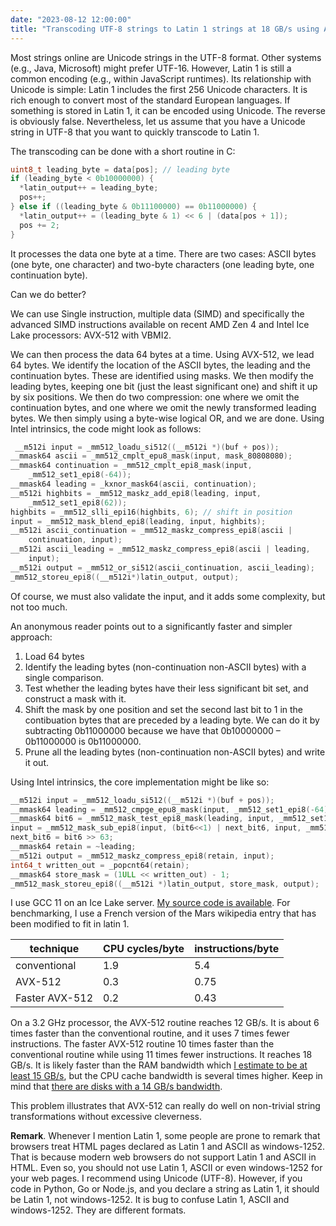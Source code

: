 ```yaml
---
date: "2023-08-12 12:00:00"
title: "Transcoding UTF-8 strings to Latin 1 strings at 18 GB/s using AVX-512"
---
```




Most strings online are Unicode strings in the UTF-8 format. Other systems (e.g., Java, Microsoft) might prefer UTF-16. However, Latin 1 is still a common encoding (e.g., within JavaScript runtimes). Its relationship with Unicode is simple: Latin 1 includes the first 256 Unicode characters. It is rich enough to convert most of the standard European languages. If something is stored in Latin 1, it can be encoded using Unicode. The reverse is obviously false. Nevertheless, let us assume that you have a Unicode string in UTF-8 that you want to quickly transcode to Latin 1.

The transcoding can be done with a short routine in C:
```C
uint8_t leading_byte = data[pos]; // leading byte
if (leading_byte < 0b10000000) {
  *latin_output++ = leading_byte;
  pos++;
} else if ((leading_byte & 0b11100000) == 0b11000000) {
  *latin_output++ = (leading_byte & 1) << 6 | (data[pos + 1]);
  pos += 2;
}
```


It processes the data one byte at a time. There are two cases: ASCII bytes (one byte, one character) and two-byte characters (one leading byte, one continuation byte).

Can we do better?

We can use Single instruction, multiple data (SIMD) and specifically the advanced  SIMD instructions available on recent AMD Zen 4 and Intel Ice Lake processors: AVX-512 with VBMI2.

We can then process the data 64 bytes at a time. Using AVX-512, we lead 64 bytes. We identify the location of the ASCII bytes, the leading and the continuation bytes. These are identified using masks. We then modify the leading bytes, keeping one bit (just the least significant one) and shift it up by six positions. We then do two compression: one where we omit the continuation bytes, and one where we omit the newly transformed leading bytes. We then simply using a byte-wise logical OR, and we are done. Using Intel intrinsics, the code might look as follows:
```C
 __m512i input = _mm512_loadu_si512((__m512i *)(buf + pos));
__mmask64 ascii = _mm512_cmplt_epu8_mask(input, mask_80808080);
__mmask64 continuation = _mm512_cmplt_epi8_mask(input,
    _mm512_set1_epi8(-64));
__mmask64 leading = _kxnor_mask64(ascii, continuation);
__m512i highbits = _mm512_maskz_add_epi8(leading, input,
    _mm512_set1_epi8(62));
highbits = _mm512_slli_epi16(highbits, 6); // shift in position
input = _mm512_mask_blend_epi8(leading, input, highbits);
__m512i ascii_continuation = _mm512_maskz_compress_epi8(ascii | 
    continuation, input);
__m512i ascii_leading = _mm512_maskz_compress_epi8(ascii | leading,
    input);
__m512i output = _mm512_or_si512(ascii_continuation, ascii_leading);
_mm512_storeu_epi8((__m512i*)latin_output, output);

```


Of course, we must also validate the input, and it adds some complexity, but not too much.

An anonymous reader points out to a significantly faster and simpler approach:

1. Load 64 bytes
1. Identify the leading bytes (non-continuation non-ASCII bytes) with a single comparison.
1. Test whether the leading bytes have their less significant bit set, and construct a mask with it.
1. Shift the mask by one position and set the second last bit to 1 in the contibuation bytes that are preceded by a leading byte. We can do it by subtracting 0b11000000 because we have that 0b10000000 &#8211; 0b11000000 is 0b11000000.
1. Prune all the leading bytes (non-continuation non-ASCII bytes) and write it out.


Using Intel intrinsics, the core implementation might be like so:
```C
__m512i input = _mm512_loadu_si512((__m512i *)(buf + pos));
__mmask64 leading = _mm512_cmpge_epu8_mask(input, _mm512_set1_epi8(-64));
__mmask64 bit6 = _mm512_mask_test_epi8_mask(leading, input, _mm512_set1_epi8(1));
input = _mm512_mask_sub_epi8(input, (bit6<<1) | next_bit6, input, _mm512_set1_epi8(-64));
next_bit6 = bit6 >> 63;
__mmask64 retain = ~leading;
__m512i output = _mm512_maskz_compress_epi8(retain, input);
int64_t written_out = _popcnt64(retain);
__mmask64 store_mask = (1ULL << written_out) - 1;
_mm512_mask_storeu_epi8((__m512i *)latin_output, store_mask, output);

```


I use GCC 11 on an Ice Lake server. [My source code is available](https://github.com/lemire/Code-used-on-Daniel-Lemire-s-blog/tree/master/2023/08/11). For benchmarking, I use a French version of the Mars wikipedia entry that has been modified to fit in latin 1.

technique                |CPU cycles/byte          |instructions/byte        |
-------------------------|-------------------------|-------------------------|
conventional             |1.9                      |5.4                      |
AVX-512                  |0.3                      |0.75                     |
Faster AVX-512           |0.2                      |0.43                     |


On a 3.2 GHz processor, the AVX-512 routine reaches 12 GB/s. It is about 6 times faster than the conventional routine, and it uses 7 times fewer instructions. The faster AVX-512 routine 10 times faster than the conventional routine while using 11 times fewer instructions. It reaches 18 GB/s. It is likely faster than the RAM bandwidth which  [I estimate to be at least 15 GB/s](https://www.cs.virginia.edu/stream/ref.html), but the CPU cache bandwidth is several times higher. Keep in mind that [there are disks with a 14 GB/s bandwidth](https://www.tomshardware.com/news/phison-demos-ps5026-e26-max14um-gen5-ssd-with-a-14-gbs-read-speed).

This problem illustrates that AVX-512 can really do well on non-trivial string transformations without excessive cleverness.

__Remark__. Whenever I mention Latin 1, some people are prone to remark that browsers treat HTML pages declared as Latin 1 and ASCII as windows-1252. That is because modern web browsers do not support Latin 1 and ASCII in HTML. Even so, you should not use Latin 1, ASCII or even windows-1252 for your web pages. I recommend using Unicode (UTF-8). However, if you code in Python, Go or Node.js, and you declare a string as Latin 1, it should be Latin 1, not windows-1252. It is bug to confuse Latin 1, ASCII and windows-1252. They are different formats.

